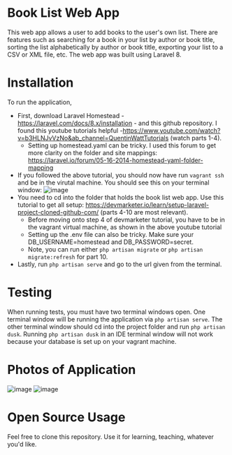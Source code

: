 # Book List Web App
This web app allows a user to add books to the user's own list. There are features such as searching for a book in your list by author or book title, sorting the list alphabetically by author or book title, exporting your list to a CSV or XML file, etc. The web app was built using Laravel 8.
# Installation 
To run the application, 
 - First, download Laravel Homestead - https://laravel.com/docs/8.x/installation - and this github repository. I found this youtube tutorials helpful -https://www.youtube.com/watch?v=b3HLNJvVzNo&ab_channel=QuentinWattTutorials (watch parts 1-4). 
    - Setting up homestead.yaml can be tricky. I used this forum to get more clarity on the folder and site mappings: https://laravel.io/forum/05-16-2014-homestead-yaml-folder-mapping
 - If you followed the above tutorial, you should now have run `vagrant ssh` and be in the virutal machine. You should see this on your terminal window: ![image](https://user-images.githubusercontent.com/60365163/97126303-d83f3700-170c-11eb-94d8-592aa4792181.png)
 - You need to cd into the folder that holds the book list web app. Use this tutorial to get all setup: https://devmarketer.io/learn/setup-laravel-project-cloned-github-com/ (parts 4-10 are most relevant). 
    - Before moving onto step 4 of devmarketer tutorial, you have to be in the vagrant virtual machine, as shown in the above youtube tutorial
    - Setting up the .env file can also be tricky. Make sure your DB_USERNAME=homestead and DB_PASSWORD=secret. 
    - Note, you can run either `php artisan migrate` or `php artisan migrate:refresh` for part 10. 
 - Lastly, run `php artisan serve` and go to the url given from the terminal.  
# Testing
When running tests, you must have two terminal windows open. One terminal window will be running the application via `php artisan serve`. The other terminal window should cd into the project folder and run `php artisan dusk`. Running `php artisan dusk` in an IDE terminal window will not work because your database is set up on your vagrant machine. 

 # Photos of Application 
 ![image](https://user-images.githubusercontent.com/60365163/97124669-657f8d00-1707-11eb-9a34-15e6d07114f3.png)
 ![image](https://user-images.githubusercontent.com/60365163/97124697-7a5c2080-1707-11eb-8bd3-da0675d61154.png)
 # Open Source Usage
 Feel free to clone this repository. Use it for learning, teaching, whatever you'd like. 


 
